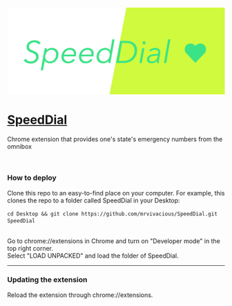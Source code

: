 
 ![Promotional banner for SpeedDial](/promo/speedDial_marquee.png)
  
 # [SpeedDial](https://chrome.google.com/webstore/detail/speeddial/aofiljppiempffphbeadcofapjcekeim) 
Chrome extension that provides one's state's emergency numbers from the omnibox

<br>

### How to deploy

Clone this repo to an easy-to-find place on your computer. For example, this clones the repo to a folder called SpeedDial in your Desktop:

```
cd Desktop && git clone https://github.com/mrvivacious/SpeedDial.git SpeedDial
```

<br>
Go to chrome://extensions in Chrome and turn on "Developer mode" in the top right corner.
<br>
Select "LOAD UNPACKED" and load the folder of SpeedDial.
<hr>

### Updating the extension
Reload the extension through chrome://extensions.

